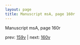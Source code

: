 ```yaml
---
layout: page
title: Manuscript msA, page 160r
---
```


Manuscript msA, page 160r

prev:  [159v](../159v) | next:  [160v](../160v)
